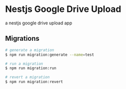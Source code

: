 # Nestjs Google Drive Upload

a nestjs google drive upload app

## Migrations

```bash
# generate a migration
$ npm run migration:generate --name=test

# run a migration
$ npm run migration:run

# revert a migration
$ npm run migration:revert
```
